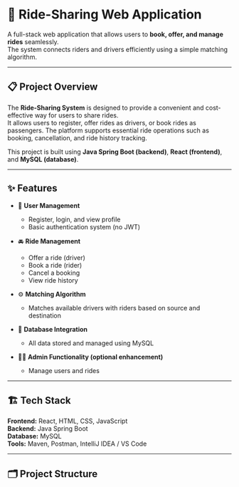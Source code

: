 # 🚗 Ride-Sharing Web Application

A full-stack web application that allows users to **book, offer, and manage rides** seamlessly.  
The system connects riders and drivers efficiently using a simple matching algorithm.  

---

## 📋 Project Overview

The **Ride-Sharing System** is designed to provide a convenient and cost-effective way for users to share rides.  
It allows users to register, offer rides as drivers, or book rides as passengers. The platform supports essential ride operations such as booking, cancellation, and ride history tracking.

This project is built using **Java Spring Boot (backend)**, **React (frontend)**, and **MySQL (database)**.

---

## ✨ Features

- 👤 **User Management**
  - Register, login, and view profile
  - Basic authentication system (no JWT)

- 🚘 **Ride Management**
  - Offer a ride (driver)
  - Book a ride (rider)
  - Cancel a booking
  - View ride history

- ⚙️ **Matching Algorithm**
  - Matches available drivers with riders based on source and destination

- 🧾 **Database Integration**
  - All data stored and managed using MySQL

- 🧑‍💻 **Admin Functionality (optional enhancement)**
  - Manage users and rides

---

## 🏗️ Tech Stack

**Frontend:** React, HTML, CSS, JavaScript  
**Backend:** Java Spring Boot  
**Database:** MySQL  
**Tools:** Maven, Postman, IntelliJ IDEA / VS Code  

---

## 🗂️ Project Structure

